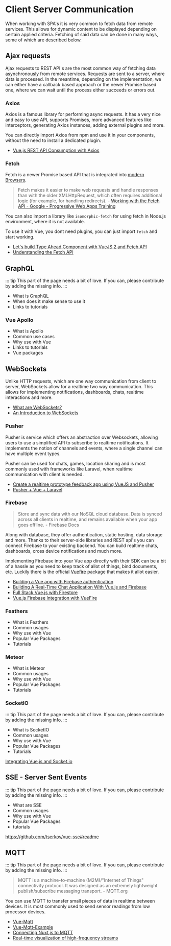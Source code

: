 # Client Server Communication

When working with SPA's it is very common to fetch data from remote services. This allows for dynamic content to be displayed depending on certain applied criteria. Fetching of said data can be done in many ways, some of which are described below.

## Ajax requests

Ajax requests to REST API's are the most common way of fetching data asynchronously from remote services. Requests are sent to a server, where data is processed. In the meantime, depending on the implementation, we can either have a callback based approach or the newer Promise based one, where we can wait until the process either succeeds or errors out.

### Axios

Axios is a famous library for performing async requests. It has a very nice and easy to use API, supports Promises, more advanced features like interceptors, generating Axios instances, adding external plugins and more.

You can directly import Axios from npm and use it in your components, without the need to install a dedicated plugin.

<useful-links>
<useful-links-section title="Tutorials">

* [Vue.js REST API Consumption with Axios](https://alligator.io/vuejs/rest-api-axios/)

</useful-links-section>
</useful-links>

### Fetch

Fetch is a newer Promise based API that is integrated into [modern Browsers](https://caniuse.com/#search=fetch). 

> Fetch makes it easier to make web requests and handle responses than with the older XMLHttpRequest, which often requires additional logic (for example, for handling redirects). - [Working with the Fetch API - Google - Progressive Web Apps Training ](https://developers.google.com/web/ilt/pwa/working-with-the-fetch-api)

You can also import a library like `isomorphic-fetch` for using fetch in Node.js environment, where it is not available.

To use it with Vue, you dont need plugins, you can just import `fetch` and start working.

<useful-links>
<useful-links-section title="Tutorials">

* [Let's build Type Ahead Component with VueJS 2 and Fetch API](https://scotch.io/@bedakb/lets-build-type-ahead-component-with-vuejs-2-and-fetch-api)
* [Understanding the Fetch API](https://flaviocopes.com/fetch-api/)

</useful-links-section>
</useful-links>

## GraphQL
::: tip
 This part of the page needs a bit of love. If you can, please contribute by adding the missing info.
:::
- What is GraphQL
- When does it make sense to use it
- Links to tutorials

### Vue Apollo

- What is Apollo
- Common use cases
- Why use with Vue
- Links to tutorials
- Vue packages

## WebSockets

Unlike HTTP requests, which are one way communication from client to server, WebSockets allow for a realtime two way communication. This allows for implementing notifications, dashboards, chats, realtime interactions and more.


<useful-links>
<useful-links-section title="Tutorials">

* [What are WebSockets?](https://pusher.com/websockets)
* [An Introduction to WebSockets](https://blog.teamtreehouse.com/an-introduction-to-websockets)

</useful-links-section>
</useful-links>

### Pusher

Pusher is service which offers an abstraction over Websockets, allowing users to use a simplified API to subscribe to realtime notifications. It implements the notion of channels and events, where a single channel can have multiple event types.

Pusher can be used for chats, games, location sharing and is most commonly used with frameworks like Laravel, when realtime communication with client is needed.


<useful-links>
<useful-links-section title="Tutorials">

* [Create a realtime prototype feedback app using VueJS and Pusher](https://dev.to/neo/create-a-realtime-prototype-feedback-app-using-vuejs-and-pusher--5g92)
* [Pusher + Vue + Laravel](https://medium.com/@danielalvidrez/laravel-pusher-lets-do-it-96bd23e76a7e)

</useful-links-section>
</useful-links>

### Firebase

> Store and sync data with our NoSQL cloud database. Data is synced across all clients in realtime, and remains available when your app goes offline. - Firebase Docs

Along with database, they offer authentication, static hosting, data storage and more. Thanks to their server-side libraries and REST api's you can connect Firebase to your existing backend. You can build realtime chats, dashboards, cross device notifications and much more.

Implementing Firebase into your Vue app directly with their SDK can be a bit of a hassle as you need to keep track of allot of things, bind documents, etc. Luckily there is the official [Vuefire](https://github.com/vuejs/vuefire) package that makes it allot easier.


<useful-links>
<useful-links-section title="Tutorials">

* [Building a Vue app with Firebase authentication ](https://medium.com/@anas.mammeri/vue-2-firebase-how-to-build-a-vue-app-with-firebase-authentication-system-in-15-minutes-fdce6f289c3c)
* [Building A Real-Time Chat Application With Vue.js and Firebase](https://codingthesmartway.com/building-a-real-time-chat-application-with-vue-js-and-firebase-part-1/)
* [Full Stack Vue.js with Firestore](https://medium.com/vue-mastery/full-stack-vue-js-with-firestore-62e2fe2ec1f3)
* [Vue.js Firebase Integration with VueFire](https://alligator.io/vuejs/vuefire-firebase/)

</useful-links-section>
</useful-links>

### Feathers

- What is Feathers
- Common usages
- Why use with Vue
- Popular Vue Packages
- Tutorials

### Meteor

- What is Meteor
- Common usages
- Why use with Vue
- Popular Vue Packages
- Tutorials

### SocketIO

::: tip
 This part of the page needs a bit of love. If you can, please contribute by adding the missing info.
:::

- What is SocketIO
- Common usages
- Why use with Vue
- Popular Vue Packages
- Tutorials

[Integrating Vue.js and Socket.io](https://alligator.io/vuejs/vue-socketio/)

## SSE - Server Sent Events

::: tip
 This part of the page needs a bit of love. If you can, please contribute by adding the missing info.
:::

- What are SSE
- Common usages
- Why use with Vue
- Popular Vue Packages
- tutorials

https://github.com/tserkov/vue-sse#readme

## MQTT

::: tip
 This part of the page needs a bit of love. If you can, please contribute by adding the missing info.
:::

> MQTT is a machine-to-machine (M2M)/"Internet of Things" connectivity protocol. It was designed as an extremely lightweight publish/subscribe messaging transport. - MQTT.org

You can use MQTT to transfer small pieces of data in realtime between devices. It is most commonly used to send sensor readings from low processor devices.


<useful-links>
<useful-links-section title="Tutorials">

* [Vue-Mqtt](https://github.com/nik-zp/vue-mqtt)
* [Vue-Mqtt-Example](https://github.com/nik-zp/Vue-Mqtt-Example)
* [Connecting Nuxt.js to MQTT](https://imantabrizian.me/posts/2017/11/nuxt-mqtt)
* [Real-time visualization of high-frequency streams](https://itnext.io/javascript-real-time-visualization-of-high-frequency-streams-d6533c774794)

</useful-links-section>
</useful-links>
